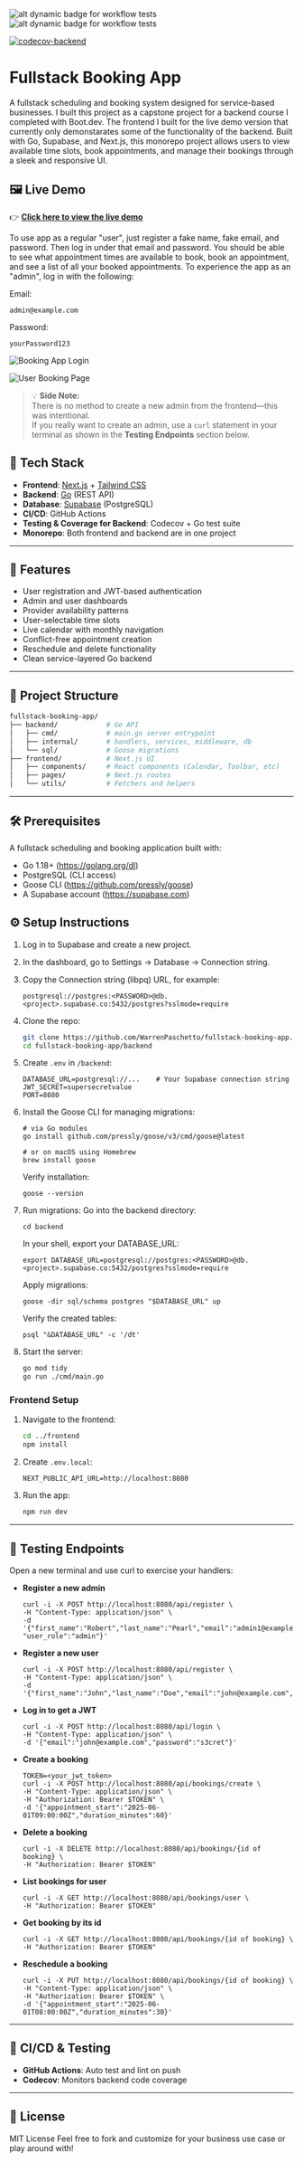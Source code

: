 ![alt dynamic badge for workflow tests](https://github.com/WarrenPaschetto/fullstack-booking-app/actions/workflows/backend.yml/badge.svg?branch=main)
![alt dynamic badge for workflow tests](https://github.com/WarrenPaschetto/fullstack-booking-app/actions/workflows/frontend.yml/badge.svg?branch=main)

[![codecov-backend](https://codecov.io/gh/WarrenPaschetto/fullstack-booking-app/branch/main/graph/badge.svg?flag=backend)](https://codecov.io/gh/WarrenPaschetto/fullstack-booking-app)



# Fullstack Booking App

A fullstack scheduling and booking system designed for service-based businesses. I built this project as a capstone project for a backend course I completed with Boot.dev. The frontend I built for the live demo version that currently only demonstarates some of the functionality of the backend. Built with Go, Supabase, and Next.js, this monorepo project allows users to view available time slots, book appointments, and manage their bookings through a sleek and responsive UI.

## 🖼 Live Demo

👉 [**Click here to view the live demo**](https://fullstack-booking-app-hazel.vercel.app/login)

To use app as a regular "user", just register a fake name, fake email, and password. Then log in under that email and password. You should be able to see what appointment times are available to book, book an appointment, and see a list of all your booked appointments. To experience the app as an "admin", log in with the following:

Email: 
```
admin@example.com
```
Password: 
```
yourPassword123
```

![Booking App Login](./frontend/public/images/demoLogin.png) 

![User Booking Page](./frontend/public/images/demoCalendar.png)

> 💡 **Side Note:**  
> There is no method to create a new admin from the frontend—this was intentional.  
> If you really want to create an admin, use a `curl` statement in your terminal as shown in the **Testing Endpoints** section below.


## 🔧 Tech Stack

- **Frontend**: [Next.js](https://nextjs.org/) + [Tailwind CSS](https://tailwindcss.com/)
- **Backend**: [Go](https://golang.org/) (REST API)
- **Database**: [Supabase](https://supabase.com/) (PostgreSQL)
- **CI/CD**: GitHub Actions
- **Testing & Coverage for Backend**: Codecov + Go test suite
- **Monorepo**: Both frontend and backend are in one project

---

## 🚀 Features

- User registration and JWT-based authentication
- Admin and user dashboards
- Provider availability patterns
- User-selectable time slots
- Live calendar with monthly navigation
- Conflict-free appointment creation
- Reschedule and delete functionality
- Clean service-layered Go backend

---

## 🧠 Project Structure

```bash
fullstack-booking-app/
├── backend/            # Go API
│   ├── cmd/            # main.go server entrypoint
│   ├── internal/       # handlers, services, middleware, db
│   └── sql/            # Goose migrations
├── frontend/           # Next.js UI
│   ├── components/     # React components (Calendar, Toolbar, etc)
│   ├── pages/          # Next.js routes
│   └── utils/          # Fetchers and helpers
```

---


## 🛠️ Prerequisites

A fullstack scheduling and booking application built with:

- Go 1.18+ (https://golang.org/dl)
- PostgreSQL (CLI access)
- Goose CLI (https://github.com/pressly/goose)
- A Supabase account (https://supabase.com)




## ⚙️ Setup Instructions

1. Log in to Supabase and create a new project.
2. In the dashboard, go to Settings → Database → Connection string.
3. Copy the Connection string (libpq) URL, for example:
   ```
   postgresql://postgres:<PASSWORD>@db.<project>.supabase.co:5432/postgres?sslmode=require
   ```
4. Clone the repo:
   ```bash
   git clone https://github.com/WarrenPaschetto/fullstack-booking-app.git
   cd fullstack-booking-app/backend
   ```
5. Create `.env` in `/backend`:
   ```env
   DATABASE_URL=postgresql://...    # Your Supabase connection string
   JWT_SECRET=supersecretvalue
   PORT=8080
   ```
6. Install the Goose CLI for managing migrations:

   ```
   # via Go modules
   go install github.com/pressly/goose/v3/cmd/goose@latest

   # or on macOS using Homebrew
   brew install goose
   ```
   Verify installation:
   ```
   goose --version
   ```
7. Run migrations:
   Go into the backend directory:
   ```
   cd backend
   ```
   
   In your shell, export your DATABASE_URL:
   ```
   export DATABASE_URL=postgresql://postgres:<PASSWORD>@db.<project>.supabase.co:5432/postgres?sslmode=require
   ```
   
   Apply migrations:
   ```
   goose -dir sql/schema postgres "$DATABASE_URL" up
   ```

   Verify the created tables:
   ```
   psql "&DATABASE_URL" -c '/dt'
   ```
8. Start the server:
   ```bash
   go mod tidy
   go run ./cmd/main.go
   ```


### Frontend Setup

1. Navigate to the frontend:
   ```bash
   cd ../frontend
   npm install
   ```
2. Create `.env.local`:
   ```env
   NEXT_PUBLIC_API_URL=http://localhost:8080
   ```
3. Run the app:
   ```bash
   npm run dev
   ```

---


## 🧪 Testing Endpoints

Open a new terminal and use curl to exercise your handlers:

- **Register a new admin**
  ```
  curl -i -X POST http://localhost:8080/api/register \
  -H "Content-Type: application/json" \
  -d '{"first_name":"Robert","last_name":"Pearl","email":"admin1@example.com","password":"passwordSecret", "user_role":"admin"}'
  ```

- **Register a new user**
  ```
  curl -i -X POST http://localhost:8080/api/register \
  -H "Content-Type: application/json" \
  -d '{"first_name":"John","last_name":"Doe","email":"john@example.com","password":"s3cret"}'
  ```

- **Log in to get a JWT**
  ```
  curl -i -X POST http://localhost:8080/api/login \
  -H "Content-Type: application/json" \
  -d '{"email":"john@example.com","password":"s3cret"}'
  ```

- **Create a booking**
  ```
  TOKEN=<your_jwt_token>
  curl -i -X POST http://localhost:8080/api/bookings/create \
  -H "Content-Type: application/json" \
  -H "Authorization: Bearer $TOKEN" \
  -d '{"appointment_start":"2025-06-01T09:00:00Z","duration_minutes":60}'
  ```

- **Delete a booking**
  ```
  curl -i -X DELETE http://localhost:8080/api/bookings/{id of booking} \
  -H "Authorization: Bearer $TOKEN" 
  ```

- **List bookings for user**
  ```
  curl -i -X GET http://localhost:8080/api/bookings/user \
  -H "Authorization: Bearer $TOKEN" 
  ```

- **Get booking by its id**
  ```
  curl -i -X GET http://localhost:8080/api/bookings/{id of booking} \
  -H "Authorization: Bearer $TOKEN" 
  ```

- **Reschedule a booking**
  ```
  curl -i -X PUT http://localhost:8080/api/bookings/{id of booking} \
  -H "Content-Type: application/json" \
  -H "Authorization: Bearer $TOKEN" \
  -d '{"appointment_start":"2025-06-01T08:00:00Z","duration_minutes":30}'
  ```



---

## 🧼 CI/CD & Testing

- **GitHub Actions**: Auto test and lint on push
- **Codecov**: Monitors backend code coverage

---

## 📜 License

MIT License Feel free to fork and customize for your business use case or play around with!
